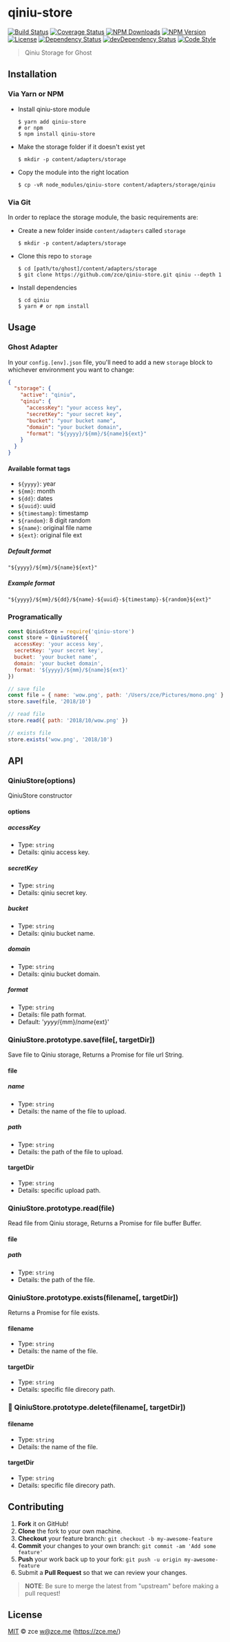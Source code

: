 # qiniu-store

[![Build Status][travis-image]][travis-url]
[![Coverage Status][codecov-image]][codecov-url]
[![NPM Downloads][downloads-image]][downloads-url]
[![NPM Version][version-image]][version-url]
[![License][license-image]][license-url]
[![Dependency Status][dependency-image]][dependency-url]
[![devDependency Status][devdependency-image]][devdependency-url]
[![Code Style][style-image]][style-url]

> Qiniu Storage for Ghost

## Installation

### Via Yarn or NPM

- Install qiniu-store module

  ```shell
  $ yarn add qiniu-store
  # or npm
  $ npm install qiniu-store
  ```

- Make the storage folder if it doesn't exist yet

  ```shell
  $ mkdir -p content/adapters/storage
  ```

- Copy the module into the right location

  ```shell
  $ cp -vR node_modules/qiniu-store content/adapters/storage/qiniu
  ```

### Via Git

In order to replace the storage module, the basic requirements are:

- Create a new folder inside `content/adapters` called `storage`

  ```shell
  $ mkdir -p content/adapters/storage
  ```

- Clone this repo to `storage`

  ```shell
  $ cd [path/to/ghost]/content/adapters/storage
  $ git clone https://github.com/zce/qiniu-store.git qiniu --depth 1
  ```

- Install dependencies

  ```shell
  $ cd qiniu
  $ yarn # or npm install
  ```

## Usage

### Ghost Adapter

In your `config.[env].json` file, you'll need to add a new `storage` block to whichever environment you want to change:

```json
{
  "storage": {
    "active": "qiniu",
    "qiniu": {
      "accessKey": "your access key",
      "secretKey": "your secret key",
      "bucket": "your bucket name",
      "domain": "your bucket domain",
      "format": "${yyyy}/${mm}/${name}${ext}"
    }
  }
}
```

#### Available format tags

- `${yyyy}`: year
- `${mm}`: month
- `${dd}`: dates
- `${uuid}`: uuid
- `${timestamp}`: timestamp
- `${random}`: 8 digit random
- `${name}`: original file name
- `${ext}`: original file ext

##### Default format

`"${yyyy}/${mm}/${name}${ext}"`

##### Example format

`"${yyyy}/${mm}/${dd}/${name}-${uuid}-${timestamp}-${random}${ext}"`

### Programatically

```javascript
const QiniuStore = require('qiniu-store')
const store = QiniuStore({
  accessKey: 'your access key',
  secretKey: 'your secret key',
  bucket: 'your bucket name',
  domain: 'your bucket domain',
  format: '${yyyy}/${mm}/${name}${ext}'
})

// save file
const file = { name: 'wow.png', path: '/Users/zce/Pictures/mono.png' }
store.save(file, '2018/10')

// read file
store.read({ path: '2018/10/wow.png' })

// exists file
store.exists('wow.png', '2018/10')
```

## API

### QiniuStore(options)

QiniuStore constructor

#### options

##### accessKey

- Type: `string`
- Details: qiniu access key.

##### secretKey

- Type: `string`
- Details: qiniu secret key.

##### bucket

- Type: `string`
- Details: qiniu bucket name.

##### domain

- Type: `string`
- Details: qiniu bucket domain.

##### format

- Type: `string`
- Details: file path format.
- Default: '${yyyy}/${mm}/${name}${ext}'

### QiniuStore.prototype.save(file[, targetDir])

Save file to Qiniu storage, Returns a Promise for file url String.

#### file

##### name

- Type: `string`
- Details: the name of the file to upload.

##### path

- Type: `string`
- Details: the path of the file to upload.

#### targetDir

- Type: `string`
- Details: specific upload path.

### QiniuStore.prototype.read(file)

Read file from Qiniu storage, Returns a Promise for file buffer Buffer.

#### file

##### path

- Type: `string`
- Details: the path of the file.

### QiniuStore.prototype.exists(filename[, targetDir])

Returns a Promise for file exists.

#### filename

- Type: `string`
- Details: the name of the file.

#### targetDir

- Type: `string`
- Details: specific file direcory path.

### :construction: QiniuStore.prototype.delete(filename[, targetDir])

#### filename

- Type: `string`
- Details: the name of the file.

#### targetDir

- Type: `string`
- Details: specific file direcory path.

## Contributing

1. **Fork** it on GitHub!
2. **Clone** the fork to your own machine.
3. **Checkout** your feature branch: `git checkout -b my-awesome-feature`
4. **Commit** your changes to your own branch: `git commit -am 'Add some feature'`
5. **Push** your work back up to your fork: `git push -u origin my-awesome-feature`
6. Submit a **Pull Request** so that we can review your changes.

> **NOTE**: Be sure to merge the latest from "upstream" before making a pull request!

## License

[MIT](LICENSE) &copy; zce <w@zce.me> (https://zce.me/)



[travis-image]: https://img.shields.io/travis/zce/qiniu-store.svg
[travis-url]: https://travis-ci.org/zce/qiniu-store
[codecov-image]: https://img.shields.io/codecov/c/github/zce/qiniu-store.svg
[codecov-url]: https://codecov.io/gh/zce/qiniu-store
[downloads-image]: https://img.shields.io/npm/dm/qiniu-store.svg
[downloads-url]: https://npmjs.org/package/qiniu-store
[version-image]: https://img.shields.io/npm/v/qiniu-store.svg
[version-url]: https://npmjs.org/package/qiniu-store
[license-image]: https://img.shields.io/npm/l/qiniu-store.svg
[license-url]: https://github.com/zce/qiniu-store/blob/master/LICENSE
[dependency-image]: https://img.shields.io/david/zce/qiniu-store.svg
[dependency-url]: https://david-dm.org/zce/qiniu-store
[devdependency-image]: https://img.shields.io/david/dev/zce/qiniu-store.svg
[devdependency-url]: https://david-dm.org/zce/qiniu-store?type=dev
[style-image]: https://img.shields.io/badge/code_style-standard-brightgreen.svg
[style-url]: http://standardjs.com
